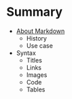 # Summary

* [About Markdown](about/README.md)
    * History
    * Use case
* Syntax
    * Titles
    * Links
    * Images
    * Code
    * Tables
